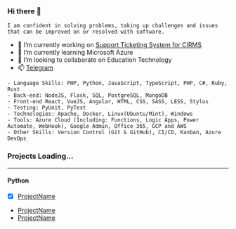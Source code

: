 ### Hi there 👋
```
I am confident in solving problems, taking up challenges and issues that can be improved on or resolved with software.
```

- 🔭 I’m currently working on [Support Ticketing System for CIRMS](https://cirs.unizik.edu.ng/) 
- 🌱 I’m currently learning Microsoft Azure
- 👯 I’m looking to collaborate on Education Technology
- 📫 [Telegram](https://t.me/bobbyabuchi)
<!-- - ⚡ Fun fact: A lover is a fighter
- ❤️ I'm love with Chisom   -->

```
- Language Skills: PHP, Python, JavaScript, TypeScript, PHP, C#, Ruby, Rust
- Back-end: NodeJS, Flask, SQL, PostgreSQL, MongoDB
- Front-end React, VueJS, Angular, HTML, CSS, SASS, LESS, Stylus
- Testing: PyUnit, PyTest
- Technologies: Apache, Docker, Linux(Ubuntu/Mint), Windows
- Tools: Azure Cloud (Including: Functions, Logic Apps, Power Automate, WebHook), Google Admin, Office 365, GCP and AWS
- Other Skills: Version Control (Git & GitHub), CI/CD, Kanban, Azure DevOps
```
### Projects Loading...
---

#### Python

- [x] [ProjectName](https://...)
- [ProjectName](https://...)
- [ProjectName](https://...)

<!-- 
- 🤔 I’m looking for help with 
- 💬 Ask me about ... 
-->
